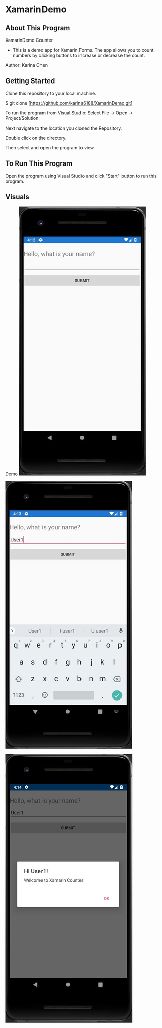 # XamarinDemo

## About This Program
XamarinDemo Counter
- This is a demo app for Xamarin.Forms. The app allows you to count numbers by clicking buttons to increase or decrease the count.

Author: Karina Chen

## Getting Started
Clone this repository to your local machine.

$ git clone [https://github.com/karina6188/XamarinDemo.git]

To run the program from Visual Studio:
Select File -> Open -> Project/Solution

Next navigate to the location you cloned the Repository.

Double click on the directory.

Then select and open the program to view.

## To Run This Program
Open the program using Visual Studio and click "Start" button to run this program.

## Visuals

Demo
![Alt execution capture](/captures/demo_1.JPG)

![Alt execution capture](/captures/demo_2.JPG)

![Alt execution capture](/captures/demo_3.JPG)


